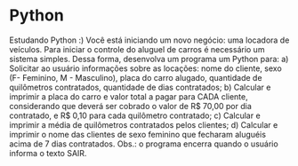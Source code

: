 # Python
Estudando Python :)
Você está iniciando um novo negócio: uma locadora de veículos. Para iniciar o
controle do aluguel de carros é necessário um sistema simples. Dessa forma,
desenvolva um programa um Python para:
a) Solicitar ao usuário informações sobre as locações: nome do cliente, sexo (F- Feminino, M -
Masculino), placa do carro alugado, quantidade de quilômetros contratados, quantidade de dias
contratados;
b) Calcular e imprimir a placa do carro e valor total a pagar para CADA cliente, considerando que
deverá ser cobrado o valor de R$ 70,00 por dia contratado, e R$ 0,10 para cada quilômetro
contratado;
c) Calcular e imprimir a média de quilômetros contratados pelos clientes;
d) Calcular e imprimir o nome das clientes de sexo feminino que fecharam aluguéis acima de 7 dias
contratados.
Obs.: o programa encerra quando o usuário informa o texto SAIR.
